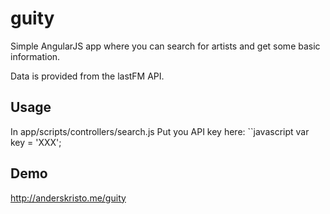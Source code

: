 guity
=====

Simple AngularJS app where you can search for artists and get some basic information.

Data is provided from the lastFM API.

## Usage
In app/scripts/controllers/search.js
Put you API key here:
``javascript
var key = 'XXX';

## Demo
http://anderskristo.me/guity

